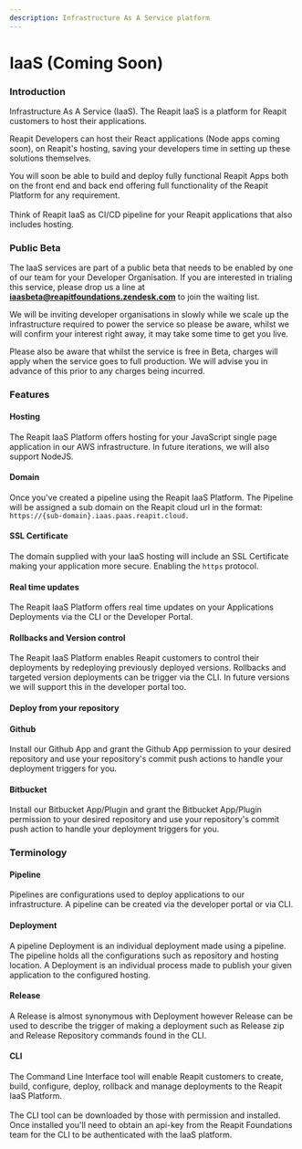```yaml
---
description: Infrastructure As A Service platform
---
```


# IaaS (Coming Soon)

### Introduction

Infrastructure As A Service (IaaS). The Reapit IaaS is a platform for Reapit customers to host their applications.

Reapit Developers can host their React applications (Node apps coming soon), on Reapit's hosting, saving your developers time in setting up these solutions themselves.

You will soon be able to build and deploy fully functional Reapit Apps both on the front end and back end offering full functionality of the Reapit Platform for any requirement.\
\
Think of Reapit IaaS as CI/CD pipeline for your Reapit applications that also includes hosting.

### Public Beta

The IaaS services are part of a public beta that needs to be enabled by one of our team for your Developer Organisation.  If you are interested in trialing this service, please drop us a line at [**iaasbeta@reapitfoundations.zendesk.com**](mailto:iaasbeta@reapitfoundations.zendesk.com) to join the waiting list.

We will be inviting developer organisations in slowly while we scale up the infrastructure required to power the service so please be aware, whilst we will confirm your interest right away, it may take some time to get you live.&#x20;

Please also be aware that whilst the service is free in Beta, charges will apply when the service goes to full production. We will advise you in advance of this prior to any charges being incurred.

### Features

#### Hosting

The Reapit IaaS Platform offers hosting for your JavaScript single page application in our AWS infrastructure. In future iterations, we will also support NodeJS.

#### Domain

Once you've created a pipeline using the Reapit IaaS Platform. The Pipeline will be assigned a sub domain on the Reapit cloud url in the format: `https://{sub-domain}.iaas.paas.reapit.cloud.`&#x20;

#### SSL Certificate

The domain supplied with your IaaS hosting will include an SSL Certificate making your application more secure. Enabling the `https` protocol.

#### Real time updates

The Reapit IaaS Platform offers real time updates on your Applications Deployments via the CLI or the Developer Portal.

#### Rollbacks and Version control

The Reapit IaaS Platform enables Reapit customers to control their deployments by redeploying previously deployed versions. Rollbacks and targeted version deployments can be trigger via the CLI. In future versions we will support this in the developer portal too.

#### Deploy from your repository&#x20;

#### Github

Install our Github App and grant the Github App permission to your desired repository and use your repository's commit push actions to handle your deployment triggers for you.

#### Bitbucket

Install our Bitbucket App/Plugin and grant the Bitbucket App/Plugin permission to your desired repository and use your repository's commit push action to handle your deployment triggers for you.

### Terminology

#### Pipeline

Pipelines are configurations used to deploy applications to our infrastructure. A pipeline can be created via the developer portal or via CLI.

#### Deployment

A pipeline Deployment is an individual deployment made using a pipeline. The pipeline holds all the configurations such as repository and hosting location. A Deployment is an individual process made to publish your given application to the configured hosting.

#### Release

A Release is almost synonymous with Deployment however Release can be used to describe the trigger of making a deployment such as Release zip and Release Repository commands found in the CLI.

#### CLI

The Command Line Interface tool will enable Reapit customers to create, build, configure, deploy, rollback and manage deployments to the Reapit IaaS Platform.\
\
The CLI tool can be downloaded by those with permission and installed. Once installed you'll need to obtain an api-key from the Reapit Foundations team for the CLI to be authenticated with the IaaS platform.

###



